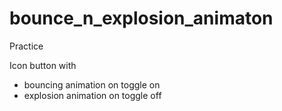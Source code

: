 # bounce_n_explosion_animaton

Practice

Icon button with
- bouncing animation on toggle on
- explosion animation on toggle off